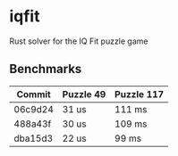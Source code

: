 # iqfit
Rust solver for the IQ Fit puzzle game

## Benchmarks

| Commit  | Puzzle 49 | Puzzle 117 |
| ------  | --------- | ---------- |
| 06c9d24 | 31 us     | 111 ms     |
| 488a43f | 30 us     | 109 ms     |
| dba15d3 | 22 us     | 99 ms      |
